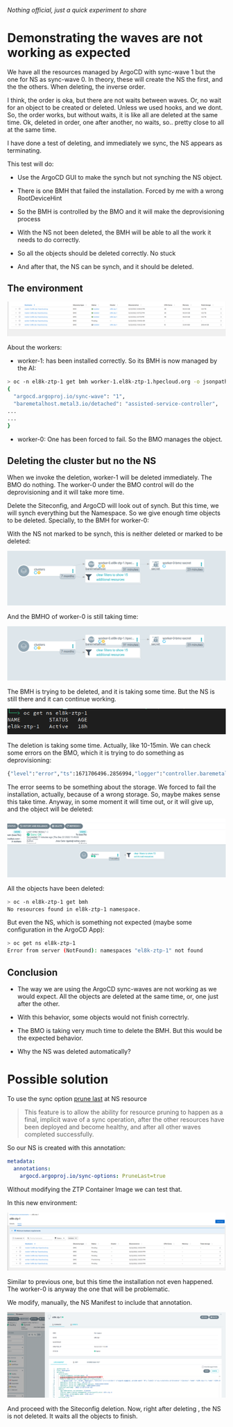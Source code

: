 *Nothing official, just a quick experiment to share*

# Demonstrating the waves are not working as expected

We have all the resources managed by ArgoCD with sync-wave 1 but the one for NS as sync-wave 0. In theory, these will create the NS the first, and the the others. When deleting, the inverse order.

I think, the order is oka, but there are not waits between waves. Or, no wait for an object to be created or deleted. Unless we used hooks, and we dont. So, the order works, but without waits, it is like all are deleted at the same time. Ok, deleted in order, one after another, no waits, so.. pretty close to all at the same time.

I have done a test of deleting, and immediately we sync, the NS appears as terminating. 

This test will  do:

* Use the ArgoCD GUI to make the synch but not synching the NS object. 

* There is one BMH that failed the installation. Forced by me with a wrong RootDeviceHint

* So the BMH is controlled by the BMO and it will make the deprovisioning process

* With the NS not been deleted, the BMH will be able to all the work it needs to do correctly.

* So all the objects should be deleted correctly. No stuck

* And after that, the NS can be synch, and it should be deleted.

## The environment

![](assets/2022-12-22-11-41-09-image.png)

About the workers:

* worker-1: has been installed correctly. So its BMH is now managed by the AI:

```bash
> oc -n el8k-ztp-1 get bmh worker-1.el8k-ztp-1.hpecloud.org -o jsonpath={.metadata.annotations} | jq
{
  "argocd.argoproj.io/sync-wave": "1",
  "baremetalhost.metal3.io/detached": "assisted-service-controller",
...
...
}
```

* worker-0: One has been forced to fail. So the BMO manages the object.

## Deleting the cluster but no the NS

When we invoke the deletion, worker-1 will be deleted immediately. The BMO do nothing. The worker-0 under the BMO control will do the deprovisioning and it will take more time.

Delete the Siteconfig, and ArgoCD will look out of synch. But this time, we will synch everything but the Namespace. So we give enough time objects to be deleted. Specially, to the BMH for worker-0:

With the NS not marked to be synch, this is neither deleted or marked to be deleted:

![](assets/2022-12-22-11-52-09-image.png)

And the BMHO of worker-0 is still taking time:

![](assets/2022-12-22-11-51-47-image.png)

The BMH is trying to be deleted, and it is taking some time. But the NS is still there and it can continue working.

![](assets/2022-12-22-12-04-38-image.png)

The deletion is taking some time. Actually, like 10-15min. We can check some errors on the BMO, which it is trying to do something as deprovisioning:

```bash
{"level":"error","ts":1671706496.2856994,"logger":"controller.baremetalhost","msg":"Reconciler error","reconciler group":"metal3.io","reconciler kind":"BareMetalHost","name":"worker-0.el8k-ztp-1.hpecloud.org","namespace":"el8k-ztp-1","error":"action \"deleting\" failed: failed to remove finalizer: Operation cannot be fulfilled on baremetalhosts.metal3.io \"worker-0.el8k-ztp-1.hpecloud.org\": StorageError: invalid object, Code: 4, Key: /kubernetes.io/metal3.io/baremetalhosts/el8k-ztp-1/worker-0.el8k-ztp-1.hpecloud.org, ResourceVersion: 0, AdditionalErrorMsg: Precondition failed: UID in precondition: f8feab9f-784a-4f5b-a95d-c483bf417f57, UID in object meta: ","errorVerbose":"Operation cannot be fulfilled on baremetalhosts.metal3.io \"worker-0.el8k-ztp-1.hpecloud.org\": StorageError: invalid object, Code: 4, Key: /kubernetes.io/metal3.io/baremetalhosts/el8k-ztp-1/worker-0.el8k-ztp-1.hpecloud.org, ResourceVersion: 0, AdditionalErrorMsg: Precondition failed: UID in precondition: f8feab9f-784a-4f5b-a95d-c483bf417f57, UID in object meta: \nfailed to remove finalizer\ngithub.com/metal3-io/baremetal-operator/controllers/metal3%2eio.(*BareMetalHostReconciler).actionDeleting\n\t/go/src/github.com/metal3-io/baremetal-operator/controllers/metal3.io/baremetalhost_controller.go:542\ngithub.com/metal3-io/baremetal-operator/controllers/metal3%2eio.(*hostStateMachine).handleDeleting\n\t/go/src/github.com/metal3-io/baremetal-operator/controllers/metal3.io/host_state_machine.go:538\ngithub.com/metal3-io/baremetal-operator/controllers/metal3%2eio.(*hostStateMachine).ReconcileState\n\t/go/src/github.com/metal3-io/baremetal-operator/controllers/metal3.io/host_state_machine.go:199\ngithub.com/metal3-io/baremetal-operator/controllers/metal3%2eio.(*BareMetalHostReconciler).Reconcile\n\t/go/src/github.com/metal3-io/baremetal-operator/controllers/metal3.io/baremetalhost_controller.go:247\nsigs.k8s.io/controller-runtime/pkg/internal/controller.(*Controller).reconcileHandler\n\t/go/src/github.com/metal3-io/baremetal-operator/vendor/sigs.k8s.io/controller-runtime/pkg/internal/controller/controller.go:298\nsigs.k8s.io/controller-runtime/pkg/internal/controller.(*Controller).processNextWorkItem\n\t/go/src/github.com/metal3-io/baremetal-operator/vendor/sigs.k8s.io/controller-runtime/pkg/internal/controller/controller.go:253\nsigs.k8s.io/controller-runtime/pkg/internal/controller.(*Controller).Start.func2.2\n\t/go/src/github.com/metal3-io/baremetal-operator/vendor/sigs.k8s.io/controller-runtime/pkg/internal/controller/controller.go:214\nruntime.goexit\n\t/usr/lib/golang/src/runtime/asm_amd64.s:1581\naction \"deleting\" failed\ngithub.com/metal3-io/baremetal-operator/controllers/metal3%2eio.(*BareMetalHostReconciler).Reconcile\n\t/go/src/github.com/metal3-io/baremetal-operator/controllers/metal3.io/baremetalhost_controller.go:251\nsigs.k8s.io/controller-runtime/pkg/internal/controller.(*Controller).reconcileHandler\n\t/go/src/github.com/metal3-io/baremetal-operator/vendor/sigs.k8s.io/controller-runtime/pkg/internal/controller/controller.go:298\nsigs.k8s.io/controller-runtime/pkg/internal/controller.(*Controller).processNextWorkItem\n\t/go/src/github.com/metal3-io/baremetal-operator/vendor/sigs.k8s.io/controller-runtime/pkg/internal/controller/controller.go:253\nsigs.k8s.io/controller-runtime/pkg/internal/controller.(*Controller).Start.func2.2\n\t/go/src/github.com/metal3-io/baremetal-operator/vendor/sigs.k8s.io/controller-runtime/pkg/internal/controller/controller.go:214\nruntime.goexit\n\t/usr/lib/golang/src/runtime/asm_amd64.s:1581","stacktrace":"sigs.k8s.io/controller-runtime/pkg/internal/controller.(*Controller).Start.func2.2\n\t/go/src/github.com/metal3-io/baremetal-operator/vendor/sigs.k8s.io/controller-runtime/pkg/internal/controller/controller.go:214"}
```

The error seems to be something about the storage. We forced to fail the installation, actually, because of a wrong storage. So, maybe makes sense this take time. Anyway, in some moment it will time out, or it will give up, and the object will be deleted:

![](assets/2022-12-22-12-04-54-image.png)

All the objects have been deleted:

```bash
> oc -n el8k-ztp-1 get bmh
No resources found in el8k-ztp-1 namespace.
```

But even the NS, which is something not expected (maybe some configuration in the ArgoCD App):

```bash
> oc get ns el8k-ztp-1
Error from server (NotFound): namespaces "el8k-ztp-1" not found
```

## Conclusion

* The way we are using the ArgoCD sync-waves are not working as we would expect. All the objects are deleted at the same time, or, one just after the other.

* With this behavior, some objects would not finish correctrly.

* The BMO is taking very much time to delete the BMH. But this would be the expected behavior.

* Why the NS was deleted automatically? 



# Possible solution

To use the sync option [prune last](https://argo-cd.readthedocs.io/en/stable/user-guide/sync-options/#prune-last) at NS resource

> This feature is to allow the ability for resource pruning to happen as a final, implicit wave of a sync operation, 
> after the other resources have been deployed and become healthy, and after all other waves completed successfully.

So our NS is created with this annotation:

```yaml
metadata:
  annotations:
    argocd.argoproj.io/sync-options: PruneLast=true
```

Without modifying the ZTP Container Image we can test that.

In this new environment:

![](assets/2022-12-23-09-42-36-image.png)

Similar to previous one, but this time the installation not even happened. The worker-0 is anyway the one that will be problematic.

We modify, manually, the NS Manifest to include that annotation.

![](assets/2022-12-23-09-44-43-image.png)

And proceed with the Siteconfig deletion. Now, right after deleting , the NS is not deleted. It waits all the objects to finish.